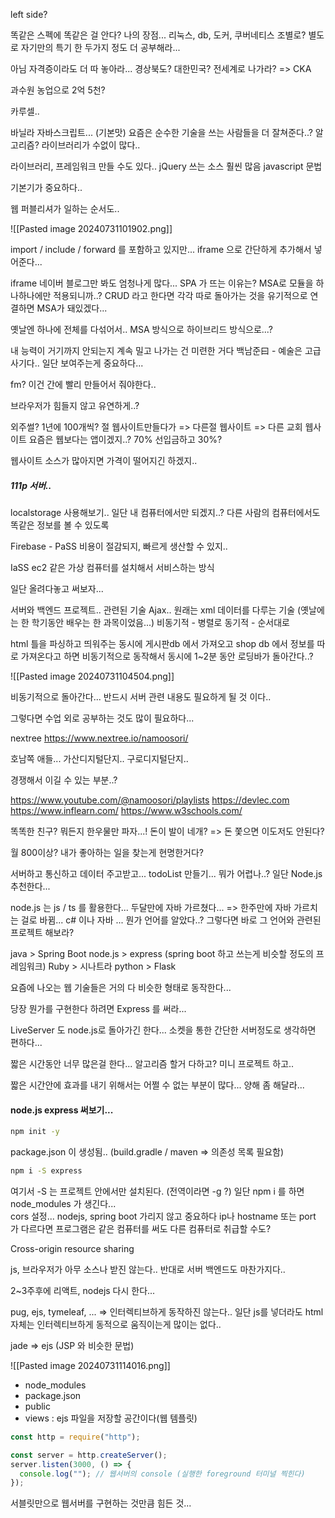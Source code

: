 left side?

똑같은 스펙에 똑같은 걸 안다?
나의 장점...
리눅스, db, 도커, 쿠버네티스
조별로? 별도로
자기만의 특기 한 두가지 정도 더 공부해라...

아님 자격증이라도 더 따 놓아라...
경상북도? 대한민국? 전세계로 나가라? => CKA

과수원 농업으로 2억 5천?

카루셀..

바닐라 자바스크립트... (기본맛)
요즘은 순수한 기술을 쓰는 사람들을 더 잘쳐준다..? 알고리즘?
라이브러리가 수없이 많다.. 

라이브러리, 프레임워크 만들 수도 있다.. 
jQuery 쓰는 소스 훨씬 많음
javascript 문법


기본기가 중요하다..


웹 퍼블리셔가 일하는 순서도..

![[Pasted image 20240731101902.png]]


import / include / forward 를 포함하고 있지만... iframe 으로 간단하게 추가해서 넣어준다...

iframe 네이버 블로그만 봐도 엄청나게 많다...
SPA 가 뜨는 이유는?
MSA로 모듈을 하나하나에만 적용되니까..?
CRUD 라고 한다면 각각 따로 돌아가는 것을 유기적으로 연결하면 MSA가 돼있겠다...

옛날엔 하나에 전체를 다섞어서..
MSA 방식으로
하이브리드 방식으로...?

내 능력이 거기까지 안되는지 계속 밀고 나가는 건 미련한 거다
백남준曰 - 예술은 고급사기다..
일단 보여주는게 중요하다...

fm? 이건 간에 빨리 만들어서 줘야한다..


브라우저가 힘들지 않고 유연하게..?

외주썰? 1년에 100개씩? 절 웹사이트만들다가 => 다른절 웹사이트 => 다른 교회 웹사이트
요즘은 웹보다는 앱이겠지..?
70% 선입금하고 30%?

웹사이트 소스가 많아지면 가격이 떨어지긴 하겠지..


##### 111p 서버..
localstorage 사용해보기..
일단 내 컴퓨터에서만 되겠지..?
다른 사람의 컴퓨터에서도 똑같은 정보를 볼 수 있도록

Firebase - PaSS
비용이 절감되지, 빠르게 생산할 수 있지..

IaSS
ec2 같은 가상 컴퓨터를 설치해서 서비스하는 방식

일단 올려다놓고 써보자...

서버와 백엔드 프로젝트.. 관련된 기술
Ajax..
원래는 xml 데이터를 다루는 기술 
(옛날에는 한 학기동안 배우는 한 과목이었음...)
비동기적 - 병렬로
동기적    - 순서대로

html 틀을 파싱하고 띄워주는 동시에 
게시판db 에서 가져오고 shop db 에서 정보를 따로 가져온다고 하면
비동기적으로 동작해서 동시에 
1~2분 동안 로딩바가 돌아간다..?


![[Pasted image 20240731104504.png]]

비동기적으로 돌아간다...
반드시 서버 관련 내용도 필요하게 될 것 이다..

그렇다면 수업 외로 공부하는 것도 많이 필요하다...


nextree
https://www.nextree.io/namoosori/

호남쪽 애들...
가산디지털단지..
구로디지털단지..

경쟁해서 이길 수 있는 부분..?

https://www.youtube.com/@namoosori/playlists
https://devlec.com
https://www.inflearn.com/
https://www.w3schools.com/

똑똑한 친구? 뭐든지 한우물만 파자...!
돈이 발이 네개? => 돈 쫓으면 이도저도 안된다?

월 800이상? 내가 좋아하는 일을 찾는게 현명한거다?

서버하고 통신하고 데이터 주고받고...
todoList 만들기... 뭐가 어렵나..?
일단 Node.js 추천한다...

node.js 는 js / ts 를 활용한다...
두달만에 자바 가르쳤다... => 한주만에 자바 가르치는 걸로 바뀜...
c# 이나 자바 ... 뭔가 언어를 알았다..? 그렇다면 바로 그 언어와 관련된 프로젝트 해보라?

java > Spring Boot
node.js  > express (spring boot 하고 쓰는게 비슷할 정도의 프레임워크)
Ruby > 시나트라
python > Flask

요즘에 나오는 웹 기술들은 거의 다 비슷한 형태로 동작한다...

당장 뭔가를 구현한다 하려면 Express 를 써라...

LiveServer 도 node.js로 돌아가긴 한다...
소켓을 통한 간단한 서버정도로 생각하면 편하다...

짧은 시간동안 너무 많은걸 한다...
알고리즘 할거 다하고? 미니 프로젝트 하고..

짧은 시간안에 효과를 내기 위해서는 어쩔 수 없는 부분이 많다... 양해 좀 해달라...



#### node.js express 써보기...

``` bash
npm init -y
```
package.json 이 생성됨.. (build.gradle  / maven  => 의존성 목록 필요함)

``` bash
npm i -S express
```

여기서 -S 는 프로젝트 안에서만 설치된다. (전역이라면 -g ?)
일단 npm i 를 하면 node_modules 가 생긴다...
\
cors 설정... nodejs, spring boot 가리지 않고 중요하다
ip나 hostname 또는 port 가 다르다면 프로그램은 같은 컴퓨터를 써도 다른 컴퓨터로 취급할 수도?

Cross-origin resource sharing

js, 브라우저가 아무 소스나 받진 않는다..
반대로 서버 백엔드도 마찬가지다..

2~3주후에 리액트, nodejs 다시 한다...


pug, ejs, tymeleaf, ... => 인터렉티브하게 동작하진 않는다..
일단 js를 넣더라도 html 자체는 인터렉티브하게 동적으로 움직이는게 많이는 없다..

jade => ejs (JSP 와 비슷한 문법)

![[Pasted image 20240731114016.png]]
- node_modules 
- package.json
- public
- views : ejs 파일을 저장할 공간이다(웹 템플릿)

``` js
const http = require("http");

const server = http.createServer();
server.listen(3000, () => {
  console.log(""); // 웹서버의 console (실행한 foreground 터미널 찍힌다)
});

```


서블릿만으로 웹서버를 구현하는 것만큼 힘든 것...




